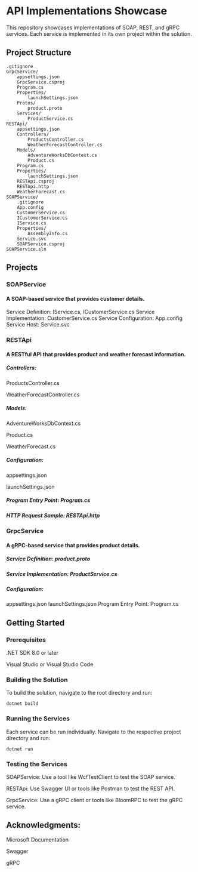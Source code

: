 # API Implementations Showcase
This repository showcases implementations of SOAP, REST, and gRPC services. Each service is implemented in its own project within the solution.

## Project Structure
```
.gitignore
GrpcService/
    appsettings.json
    GrpcService.csproj
    Program.cs
    Properties/
        launchSettings.json
    Protos/
        product.proto
    Services/
        ProductService.cs
RESTApi/
    appsettings.json
    Controllers/
        ProductsController.cs
        WeatherForecastController.cs
    Models/
        AdventureWorksDbContext.cs
        Product.cs
    Program.cs
    Properties/
        launchSettings.json
    RESTApi.csproj
    RESTApi.http
    WeatherForecast.cs
SOAPService/
    .gitignore
    App.config
    CustomerService.cs
    ICustomerService.cs
    IService.cs
    Properties/
        AssemblyInfo.cs
    Service.svc
    SOAPService.csproj
SOAPService.sln
```
## Projects
### SOAPService
#### A SOAP-based service that provides customer details.

Service Definition: IService.cs, ICustomerService.cs
Service Implementation: CustomerService.cs
Service Configuration: App.config
Service Host: Service.svc

### RESTApi
#### A RESTful API that provides product and weather forecast information.

##### Controllers:

ProductsController.cs

WeatherForecastController.cs

##### Models:

AdventureWorksDbContext.cs

Product.cs

WeatherForecast.cs

##### Configuration:

appsettings.json

launchSettings.json

##### Program Entry Point: Program.cs

##### HTTP Request Sample: RESTApi.http


### GrpcService
#### A gRPC-based service that provides product details.

##### Service Definition: product.proto
##### Service Implementation: ProductService.cs

##### Configuration:

  appsettings.json
  launchSettings.json
  Program Entry Point: Program.cs

## Getting Started
### Prerequisites

.NET SDK 8.0 or later

Visual Studio or Visual Studio Code

### Building the Solution
To build the solution, navigate to the root directory and run:
```
dotnet build
```

### Running the Services
Each service can be run individually. Navigate to the respective project directory and run:
```
dotnet run
```

### Testing the Services
SOAPService: Use a tool like WcfTestClient to test the SOAP service.

RESTApi: Use Swagger UI or tools like Postman to test the REST API.

GrpcService: Use a gRPC client or tools like BloomRPC to test the gRPC service.


## Acknowledgments:
Microsoft Documentation

Swagger

gRPC
